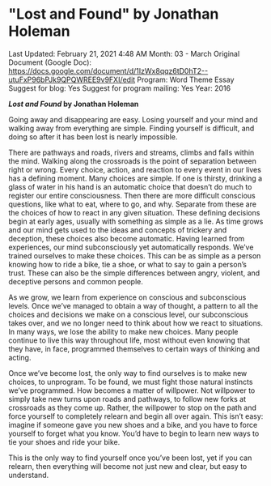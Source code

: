 # "Lost and Found" by Jonathan Holeman

Last Updated: February 21, 2021 4:48 AM
Month: 03 - March
Original Document (Google Doc): https://docs.google.com/document/d/1IzWx8qqz6tD0hT2--utuFxP96bPJk9QPQWREE9v9FXI/edit
Program: Word Theme Essay
Suggest for blog: Yes
Suggest for program mailing: Yes
Year: 2016

***Lost and Found* by Jonathan Holeman**

Going away and disappearing are easy. Losing yourself and your mind and walking away from everything are simple. Finding yourself is difficult, and doing so after it has been lost is nearly impossible.

There are pathways and roads, rivers and streams, climbs and falls within the mind. Walking along the crossroads is the point of separation between right or wrong. Every choice, action, and reaction to every event in our lives has a defining moment. Many choices are simple. If one is thirsty, drinking a glass of water in his hand is an automatic choice that doesn’t do much to register our entire consciousness. Then there are more difficult conscious questions, like what to eat, where to go, and why. Separate from these are the choices of how to react in any given situation. These defining decisions begin at early ages, usually with something as simple as a lie. As time grows and our mind gets used to the ideas and concepts of trickery and deception, these choices also become automatic. Having learned from experiences, our mind subconsciously yet automatically responds. We’ve trained ourselves to make these choices. This can be as simple as a person knowing how to ride a bike, tie a shoe, or what to say to gain a person’s trust. These can also be the simple differences between angry, violent, and deceptive persons and common people.

As we grow, we learn from experience on conscious and subconscious levels. Once we’ve managed to obtain a way of thought, a pattern to all the choices and decisions we make on a conscious level, our subconscious takes over, and we no longer need to think about how we react to situations. In many ways, we lose the ability to make new choices. Many people continue to live this way throughout life, most without even knowing that they have, in face, programmed themselves to certain ways of thinking and acting.

Once we’ve become lost, the only way to find ourselves is to make new choices, to unprogram. To be found, we must fight those natural instincts we’ve programmed. How becomes a matter of willpower. Not willpower to simply take new turns upon roads and pathways, to follow new forks at crossroads as they come up. Rather, the willpower to stop on the path and force yourself to completely relearn and begin all over again. This isn’t easy: imagine if someone gave you new shoes and a bike, and you have to force yourself to forget what you know. You’d have to begin to learn new ways to tie your shoes and ride your bike.

This is the only way to find yourself once you’ve been lost, yet if you can relearn, then everything will become not just new and clear, but easy to understand.
